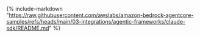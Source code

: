 {% include-markdown "https://raw.githubusercontent.com/awslabs/amazon-bedrock-agentcore-samples/refs/heads/main/03-integrations/agentic-frameworks/claude-sdk/README.md" %}